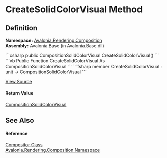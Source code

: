 # CreateSolidColorVisual Method




## Definition
**Namespace:** <a href="N_Avalonia_Rendering_Composition">Avalonia.Rendering.Composition</a>  
**Assembly:** Avalonia.Base (in Avalonia.Base.dll)

<Tabs groupId="api-code-preview">
<TabItem value="csharp" label="C#">
```csharp
public CompositionSolidColorVisual CreateSolidColorVisual()
```
</TabItem>
<TabItem value="vb" label="VB">
```vb
Public Function CreateSolidColorVisual As CompositionSolidColorVisual
```
</TabItem>
<TabItem value="fsharp" label="F#">
```fsharp
member CreateSolidColorVisual : unit -> CompositionSolidColorVisual 
```
</TabItem>
</Tabs>



<a href="https://github.com/AvaloniaUI/Avalonia/tree/master/src/Avalonia.Base/Rendering/Composition/Compositor.Factories.cs#L34" title="View the source code">View Source</a>



#### Return Value
<a href="T_Avalonia_Rendering_Composition_CompositionSolidColorVisual">CompositionSolidColorVisual</a>

## See Also


#### Reference
<a href="T_Avalonia_Rendering_Composition_Compositor">Compositor Class</a>  
<a href="N_Avalonia_Rendering_Composition">Avalonia.Rendering.Composition Namespace</a>  

